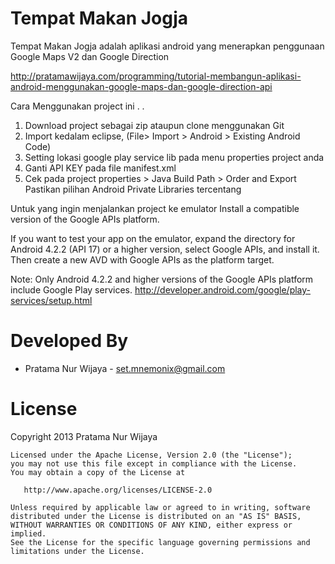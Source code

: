 Tempat Makan Jogja
=================

Tempat Makan Jogja adalah aplikasi android yang menerapkan penggunaan Google Maps V2
dan Google Direction

http://pratamawijaya.com/programming/tutorial-membangun-aplikasi-android-menggunakan-google-maps-dan-google-direction-api

Cara Menggunakan project ini . . 

1. Download project sebagai zip ataupun clone menggunakan Git
2. Import kedalam eclipse, (File> Import > Android > Existing Android Code)
3. Setting lokasi google play service lib pada menu properties project anda
4. Ganti API KEY pada file manifest.xml
5. Cek pada project properties > Java Build Path > Order and Export  Pastikan pilihan Android Private Libraries tercentang

Untuk yang ingin menjalankan project ke emulator
Install a compatible version of the Google APIs platform.

If you want to test your app on the emulator, expand the directory for Android 4.2.2 (API 17) or a higher version, select Google APIs, and install it. Then create a new AVD with Google APIs as the platform target.

Note: Only Android 4.2.2 and higher versions of the Google APIs platform include Google Play services.
http://developer.android.com/google/play-services/setup.html



Developed By
============

* Pratama Nur Wijaya - <set.mnemonix@gmail.com>

License
=======

Copyright 2013 Pratama Nur Wijaya

    Licensed under the Apache License, Version 2.0 (the "License");
    you may not use this file except in compliance with the License.
    You may obtain a copy of the License at

       http://www.apache.org/licenses/LICENSE-2.0

    Unless required by applicable law or agreed to in writing, software
    distributed under the License is distributed on an "AS IS" BASIS,
    WITHOUT WARRANTIES OR CONDITIONS OF ANY KIND, either express or implied.
    See the License for the specific language governing permissions and
    limitations under the License.


